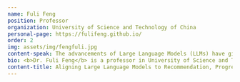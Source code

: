 ```yaml
---
name: Fuli Feng
position: Professor
organization: University of Science and Technology of China
personal-page: https://fulifeng.github.io/
order: 2
img: assets/img/fengfuli.jpg
content-speak: The advancements of Large Language Models (LLMs) have given rise to a new paradigm in recommendation, known as LLM4Rec. However, due to limitations such as the lack of recommendation related data in the pre-training corpus of LLM, LLMs are not naturally suitable for recommendation. The key to resolving this issue lies in aligning LLMs with recommendations by instruction tuning. Specifically, we will delve into exploring how to unleash the potential of LLMs in the field of the recommendation by focusing on aligning LLMs with both the recommendation task and the recommendation modality. Finally, we shall contemplate the potential concerns posited by LLM4Rec, as well as envision the prospects that LLM4Rec hold.
bio: <b>Dr. Fuli Feng</b> is a professor in University of Science and Technology of China. He received Ph.D. in Computer Science from National University of Singapore in 2019. His research interests include information retrieval, data mining, causal inference, and multi-media processing. He has over 60 publications appeared in several top conferences such as SIGIR, WWW, and SIGKDD, and journals including TKDE and TOIS. He has received the Best Paper Honourable Mention of SIGIR 2021 and Best Poster Award of WWW 2018. Moreover, he has served as the PC member for several top conferences including SIGIR, WWW, SIGKDD, NeurIPS, ICLR, and ACL, and the invited reviewer for prestigious journals such as TOIS, TKDE, and TPAMI. He organized the 1st workshop on Information Retrieval in Finance at SIGIR'20.
content-title: Aligning Large Language Models to Recommendation, Progresses and Future Prospects
---
```

